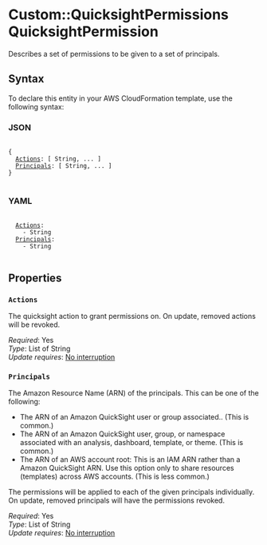 <!-- markdownlint-disable MD033 -->
# Custom::QuicksightPermissions QuicksightPermission

Describes a set of permissions to be given to a set of principals\.

## Syntax

To declare this entity in your AWS CloudFormation template, use the following syntax:

### JSON

<pre>
 <code>
{
  <a href="#actions">Actions</a>: [ String, ... ]
  <a href="#principals">Principals</a>: [ String, ... ]
}
</code>
</pre>

### YAML

<pre>
 <code>
  <a href="#actions">Actions</a>:
    - String
  <a href="#principals">Principals</a>:
    - String
 </code>
</pre>

## Properties<a name="custom-resource-quicksight-permissions-property-permissions-properties"></a>

### `Actions`

The quicksight action to grant permissions on\.
On update, removed actions will be revoked.

*Required*: Yes  
*Type*: List of String  
*Update requires*: [No interruption](https://docs.aws.amazon.com/AWSCloudFormation/latest/UserGuide/using-cfn-updating-stacks-update-behaviors.html#update-no-interrupt)

### `Principals`  

The Amazon Resource Name \(ARN\) of the principals\. This can be one of the following:  

+ The ARN of an Amazon QuickSight user or group associated.\. \(This is common\.\)
+ The ARN of an Amazon QuickSight user, group, or namespace associated with an analysis, dashboard, template, or theme\. \(This is common\.\)
+ The ARN of an AWS account root: This is an IAM ARN rather than a Amazon QuickSight ARN\. Use this option only to share resources \(templates\) across AWS accounts\. \(This is less common\.\)

The permissions will be applied to each of the given principals individually.
On update, removed principals will have the permissions revoked.

*Required*: Yes  
*Type*: List of String  
*Update requires*: [No interruption](https://docs.aws.amazon.com/AWSCloudFormation/latest/UserGuide/using-cfn-updating-stacks-update-behaviors.html#update-no-interrupt)
